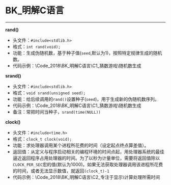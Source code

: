 # BK_明解C语言
--------------

**rand()**

- 头文件：`#include<stdlib.h>`
- 格式：`int rand(void); `
- 功能：生成伪随机数，基于种子值(`seed`,默认为1)，按照特定规律生成的随机数。
- 代码示例：\Code_2018\BK_明解C语言\C1_猜数游戏\随机数生成

**srand()**

- 头文件：`#include<stdlib.h>`
- 格式：`void srand(unsigned seed);` 
- 功能：给后续调用的`rand()`设置种子(`seed`)，用于生成新的伪随机数序列。
- 代码示例：\Code_2018\BK_明解C语言\C1_猜数游戏\随机数生成
- 备注：常把时间当种子，`srand(time(NULL))`

**clock()**

- 头文件：`#include<time.h>`
- 格式：`clock_t clock(void);`
- 功能：求处理器调用某个进程所花费的时间（设定起点终点算差值）。
- 返回值：从定义与程序启动相关的编程环境的时间点起，用处理器系统的最佳逼近返回程序占用处理器的时间。为了以秒为计量单位，需要将返回值除以`CLOCK_PER_SEC`宏的值(默认为1000)。如果无法获取处理器调用该进程所花费的时间，或者无法显示数值，就返回`(clock_t)-1`
- 代码示例：\Code_2018\BK_明解C语言\C2_专注于显示\计算处理所需时间